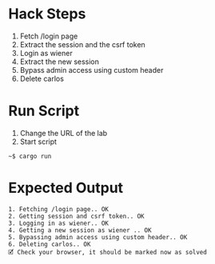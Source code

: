 # Hack Steps

1. Fetch /login page
2. Extract the session and the csrf token
3. Login as wiener
4. Extract the new session
5. Bypass admin access using custom header
6. Delete carlos

# Run Script

1. Change the URL of the lab
2. Start script

```
~$ cargo run
```

# Expected Output

```
1. Fetching /login page.. OK
2. Getting session and csrf token.. OK
3. Logging in as wiener.. OK
4. Getting a new session as wiener .. OK
5. Bypassing admin access using custom header.. OK
6. Deleting carlos.. OK
🗹 Check your browser, it should be marked now as solved
```
